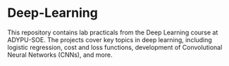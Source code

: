 # Deep-Learning
This repository contains lab practicals from the Deep Learning course at ADYPU-SOE. The projects cover key topics in deep learning, including logistic regression, cost and loss functions, development of Convolutional Neural Networks (CNNs), and more.
